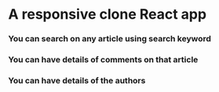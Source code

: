 # A responsive clone React app 
### You can search on any article using search keyword
### You can have details of comments on that article
### You can have details of the authors
